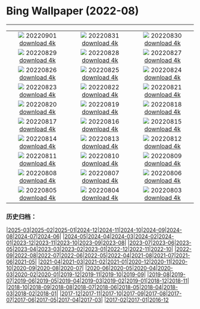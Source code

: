 # Bing Wallpaper (2022-08)
**************
| | | |
|:-:|:-:|:-:|
| ![](https://www.bing.com/th?id=OHR.SeitanLimania_JA-JP2816089639_1920x1080.jpg) 20220901 [download 4k](https://www.bing.com/th?id=OHR.SeitanLimania_JA-JP2816089639_UHD.jpg) | ![](https://www.bing.com/th?id=OHR.WildlifeCrossing_JA-JP2600308823_1920x1080.jpg) 20220831 [download 4k](https://www.bing.com/th?id=OHR.WildlifeCrossing_JA-JP2600308823_UHD.jpg) | ![](https://www.bing.com/th?id=OHR.Migliarino_JA-JP2507600917_1920x1080.jpg) 20220830 [download 4k](https://www.bing.com/th?id=OHR.Migliarino_JA-JP2507600917_UHD.jpg) |
| ![](https://www.bing.com/th?id=OHR.EstoniaBaltic_JA-JP2738058235_1920x1080.jpg) 20220829 [download 4k](https://www.bing.com/th?id=OHR.EstoniaBaltic_JA-JP2738058235_UHD.jpg) | ![](https://www.bing.com/th?id=OHR.BeardedTit_JA-JP2417480145_1920x1080.jpg) 20220828 [download 4k](https://www.bing.com/th?id=OHR.BeardedTit_JA-JP2417480145_UHD.jpg) | ![](https://www.bing.com/th?id=OHR.MSHV_JA-JP2373213077_1920x1080.jpg) 20220827 [download 4k](https://www.bing.com/th?id=OHR.MSHV_JA-JP2373213077_UHD.jpg) |
| ![](https://www.bing.com/th?id=OHR.PeljesacWind_JA-JP9609348976_1920x1080.jpg) 20220826 [download 4k](https://www.bing.com/th?id=OHR.PeljesacWind_JA-JP9609348976_UHD.jpg) | ![](https://www.bing.com/th?id=OHR.CascadesNP_JA-JP5657728703_1920x1080.jpg) 20220825 [download 4k](https://www.bing.com/th?id=OHR.CascadesNP_JA-JP5657728703_UHD.jpg) | ![](https://www.bing.com/th?id=OHR.WheatField_JA-JP5692230599_1920x1080.jpg) 20220824 [download 4k](https://www.bing.com/th?id=OHR.WheatField_JA-JP5692230599_UHD.jpg) |
| ![](https://www.bing.com/th?id=OHR.MentonFrance_JA-JP5622390102_1920x1080.jpg) 20220823 [download 4k](https://www.bing.com/th?id=OHR.MentonFrance_JA-JP5622390102_UHD.jpg) | ![](https://www.bing.com/th?id=OHR.TenderMoment_JA-JP5556117553_1920x1080.jpg) 20220822 [download 4k](https://www.bing.com/th?id=OHR.TenderMoment_JA-JP5556117553_UHD.jpg) | ![](https://www.bing.com/th?id=OHR.CostadaMorte_JA-JP5589370451_1920x1080.jpg) 20220821 [download 4k](https://www.bing.com/th?id=OHR.CostadaMorte_JA-JP5589370451_UHD.jpg) |
| ![](https://www.bing.com/th?id=OHR.BearProof_JA-JP5511212587_1920x1080.jpg) 20220820 [download 4k](https://www.bing.com/th?id=OHR.BearProof_JA-JP5511212587_UHD.jpg) | ![](https://www.bing.com/th?id=OHR.PenzancePool_JA-JP5471406580_1920x1080.jpg) 20220819 [download 4k](https://www.bing.com/th?id=OHR.PenzancePool_JA-JP5471406580_UHD.jpg) | ![](https://www.bing.com/th?id=OHR.SourHerring_JA-JP5932679061_1920x1080.jpg) 20220818 [download 4k](https://www.bing.com/th?id=OHR.SourHerring_JA-JP5932679061_UHD.jpg) |
| ![](https://www.bing.com/th?id=OHR.GreatWhiteRoller_JA-JP4421775087_1920x1080.jpg) 20220817 [download 4k](https://www.bing.com/th?id=OHR.GreatWhiteRoller_JA-JP4421775087_UHD.jpg) | ![](https://www.bing.com/th?id=OHR.Daimonji2022_JA-JP4377153357_1920x1080.jpg) 20220816 [download 4k](https://www.bing.com/th?id=OHR.Daimonji2022_JA-JP4377153357_UHD.jpg) | ![](https://www.bing.com/th?id=OHR.ChittorgarhFort_JA-JP4338890143_1920x1080.jpg) 20220815 [download 4k](https://www.bing.com/th?id=OHR.ChittorgarhFort_JA-JP4338890143_UHD.jpg) |
| ![](https://www.bing.com/th?id=OHR.AquarioNatural_JA-JP4279347479_1920x1080.jpg) 20220814 [download 4k](https://www.bing.com/th?id=OHR.AquarioNatural_JA-JP4279347479_UHD.jpg) | ![](https://www.bing.com/th?id=OHR.BoundaryWaters_JA-JP6066366988_1920x1080.jpg) 20220813 [download 4k](https://www.bing.com/th?id=OHR.BoundaryWaters_JA-JP6066366988_UHD.jpg) | ![](https://www.bing.com/th?id=OHR.AmboseliElephants_JA-JP6192441570_1920x1080.jpg) 20220812 [download 4k](https://www.bing.com/th?id=OHR.AmboseliElephants_JA-JP6192441570_UHD.jpg) |
| ![](https://www.bing.com/th?id=OHR.MtTsubakuro_JA-JP8021859452_1920x1080.jpg) 20220811 [download 4k](https://www.bing.com/th?id=OHR.MtTsubakuro_JA-JP8021859452_UHD.jpg) | ![](https://www.bing.com/th?id=OHR.WWDLions_JA-JP7973883468_1920x1080.jpg) 20220810 [download 4k](https://www.bing.com/th?id=OHR.WWDLions_JA-JP7973883468_UHD.jpg) | ![](https://www.bing.com/th?id=OHR.CuevaManos_JA-JP7897850477_1920x1080.jpg) 20220809 [download 4k](https://www.bing.com/th?id=OHR.CuevaManos_JA-JP7897850477_UHD.jpg) |
| ![](https://www.bing.com/th?id=OHR.SpringPoint_JA-JP7839431903_1920x1080.jpg) 20220808 [download 4k](https://www.bing.com/th?id=OHR.SpringPoint_JA-JP7839431903_UHD.jpg) | ![](https://www.bing.com/th?id=OHR.Furin2022_JA-JP7793959704_1920x1080.jpg) 20220807 [download 4k](https://www.bing.com/th?id=OHR.Furin2022_JA-JP7793959704_UHD.jpg) | ![](https://www.bing.com/th?id=OHR.Hiroshima2022_JA-JP7721283107_1920x1080.jpg) 20220806 [download 4k](https://www.bing.com/th?id=OHR.Hiroshima2022_JA-JP7721283107_UHD.jpg) |
| ![](https://www.bing.com/th?id=OHR.MilitaryTattoo_JA-JP8467183498_1920x1080.jpg) 20220805 [download 4k](https://www.bing.com/th?id=OHR.MilitaryTattoo_JA-JP8467183498_UHD.jpg) | ![](https://www.bing.com/th?id=OHR.BangladeshWaterLilies_JA-JP7625454693_1920x1080.jpg) 20220804 [download 4k](https://www.bing.com/th?id=OHR.BangladeshWaterLilies_JA-JP7625454693_UHD.jpg) | ![](https://www.bing.com/th?id=OHR.RedneckedGrebe_JA-JP7582341985_1920x1080.jpg) 20220803 [download 4k](https://www.bing.com/th?id=OHR.RedneckedGrebe_JA-JP7582341985_UHD.jpg) |

### 历史归档：

|[2025-03](/../2025-03/2025-03.md)|[2025-02](/../2025-02/2025-02.md)|[2025-01](/../2025-01/2025-01.md)|[2024-12](/../2024-12/2024-12.md)|[2024-11](/../2024-11/2024-11.md)|[2024-10](/../2024-10/2024-10.md)|[2024-09](/../2024-09/2024-09.md)|[2024-08](/../2024-08/2024-08.md)|[2024-07](/../2024-07/2024-07.md)|[2024-06](/../2024-06/2024-06.md)|
|[2024-05](/../2024-05/2024-05.md)|[2024-04](/../2024-04/2024-04.md)|[2024-03](/../2024-03/2024-03.md)|[2024-02](/../2024-02/2024-02.md)|[2024-01](/../2024-01/2024-01.md)|[2023-12](/../2023-12/2023-12.md)|[2023-11](/../2023-11/2023-11.md)|[2023-10](/../2023-10/2023-10.md)|[2023-09](/../2023-09/2023-09.md)|[2023-08](/../2023-08/2023-08.md)|
|[2023-07](/../2023-07/2023-07.md)|[2023-06](/../2023-06/2023-06.md)|[2023-05](/../2023-05/2023-05.md)|[2023-04](/../2023-04/2023-04.md)|[2023-03](/../2023-03/2023-03.md)|[2023-02](/../2023-02/2023-02.md)|[2023-01](/../2023-01/2023-01.md)|[2022-12](/../2022-12/2022-12.md)|[2022-11](/../2022-11/2022-11.md)|[2022-10](/../2022-10/2022-10.md)|
|[2022-09](/../2022-09/2022-09.md)|[2022-08](/2022-08.md)|[2022-07](/../2022-07/2022-07.md)|[2022-06](/../2022-06/2022-06.md)|[2022-05](/../2022-05/2022-05.md)|[2022-04](/../2022-04/2022-04.md)|[2021-08](/../2021-08/2021-08.md)|[2021-07](/../2021-07/2021-07.md)|[2021-06](/../2021-06/2021-06.md)|[2021-05](/../2021-05/2021-05.md)|
|[2021-04](/../2021-04/2021-04.md)|[2021-03](/../2021-03/2021-03.md)|[2021-02](/../2021-02/2021-02.md)|[2021-01](/../2021-01/2021-01.md)|[2020-12](/../2020-12/2020-12.md)|[2020-11](/../2020-11/2020-11.md)|[2020-10](/../2020-10/2020-10.md)|[2020-09](/../2020-09/2020-09.md)|[2020-08](/../2020-08/2020-08.md)|[2020-07](/../2020-07/2020-07.md)|
|[2020-06](/../2020-06/2020-06.md)|[2020-05](/../2020-05/2020-05.md)|[2020-04](/../2020-04/2020-04.md)|[2020-03](/../2020-03/2020-03.md)|[2020-02](/../2020-02/2020-02.md)|[2020-01](/../2020-01/2020-01.md)|[2019-12](/../2019-12/2019-12.md)|[2019-11](/../2019-11/2019-11.md)|[2019-10](/../2019-10/2019-10.md)|[2019-09](/../2019-09/2019-09.md)|
|[2019-08](/../2019-08/2019-08.md)|[2019-07](/../2019-07/2019-07.md)|[2019-06](/../2019-06/2019-06.md)|[2019-05](/../2019-05/2019-05.md)|[2019-04](/../2019-04/2019-04.md)|[2019-03](/../2019-03/2019-03.md)|[2019-02](/../2019-02/2019-02.md)|[2019-01](/../2019-01/2019-01.md)|[2018-12](/../2018-12/2018-12.md)|[2018-11](/../2018-11/2018-11.md)|
|[2018-10](/../2018-10/2018-10.md)|[2018-09](/../2018-09/2018-09.md)|[2018-08](/../2018-08/2018-08.md)|[2018-07](/../2018-07/2018-07.md)|[2018-06](/../2018-06/2018-06.md)|[2018-05](/../2018-05/2018-05.md)|[2018-04](/../2018-04/2018-04.md)|[2018-03](/../2018-03/2018-03.md)|[2018-02](/../2018-02/2018-02.md)|[2018-01](/../2018-01/2018-01.md)|
|[2017-12](/../2017-12/2017-12.md)|[2017-11](/../2017-11/2017-11.md)|[2017-10](/../2017-10/2017-10.md)|[2017-09](/../2017-09/2017-09.md)|[2017-08](/../2017-08/2017-08.md)|[2017-07](/../2017-07/2017-07.md)|[2017-06](/../2017-06/2017-06.md)|[2017-05](/../2017-05/2017-05.md)|[2017-04](/../2017-04/2017-04.md)|[2017-03](/../2017-03/2017-03.md)|
|[2017-02](/../2017-02/2017-02.md)|[2017-01](/../2017-01/2017-01.md)|[2016-12](/../2016-12/2016-12.md)